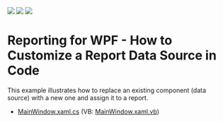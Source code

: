 <!-- default badges list -->
![](https://img.shields.io/endpoint?url=https://codecentral.devexpress.com/api/v1/VersionRange/128605234/23.1.3%2B)
[![](https://img.shields.io/badge/Open_in_DevExpress_Support_Center-FF7200?style=flat-square&logo=DevExpress&logoColor=white)](https://supportcenter.devexpress.com/ticket/details/T432556)
[![](https://img.shields.io/badge/📖_How_to_use_DevExpress_Examples-e9f6fc?style=flat-square)](https://docs.devexpress.com/GeneralInformation/403183)
<!-- default badges end -->

# Reporting for WPF - How to Customize a Report Data Source in Code

This example illustrates how to replace an existing component (data source) with a new one and assign it to a report.
* [MainWindow.xaml.cs](./CS/MainWindow.xaml.cs) (VB: [MainWindow.xaml.vb](./VB/MainWindow.xaml.vb))


